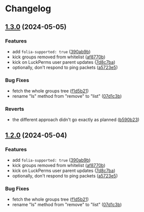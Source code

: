 # Changelog

## [1.3.0](https://github.com/voidpointer0x00/group-whitelist/compare/v1.2.0...v1.3.0) (2024-05-05)


### Features

* add `folia-supported: true` ([390ab9b](https://github.com/voidpointer0x00/group-whitelist/commit/390ab9ba6d825ebbb6e47e155bc835e203209e3e))
* kick groups removed from whitelist ([af8770b](https://github.com/voidpointer0x00/group-whitelist/commit/af8770ba6fff10ddbf548acba8bbd962704e93e0))
* kick on LuckPerms user parent updates ([7d8c7ba](https://github.com/voidpointer0x00/group-whitelist/commit/7d8c7ba525450416e4581c696e3e4cb66e916c4e))
* optionally, don't respond to ping packets ([a5723e5](https://github.com/voidpointer0x00/group-whitelist/commit/a5723e55b04a5043da1579988da6ccc80fac174b))


### Bug Fixes

* fetch the whole groups tree ([f1d5b21](https://github.com/voidpointer0x00/group-whitelist/commit/f1d5b21836c0849494276fa616fdadb107a8919c))
* rename "ls" method from "remove" to "list" ([07d1c3b](https://github.com/voidpointer0x00/group-whitelist/commit/07d1c3bb2bd1977ccefdc14d84cd3d4aa4b8618e))


### Reverts

* the different approach didn't go exactly as planned ([b590b23](https://github.com/voidpointer0x00/group-whitelist/commit/b590b23c32b89d85e29aeee94f3386a057c09adc))

## [1.2.0](https://github.com/voidpointer0x00/group-whitelist/compare/v1.1.0...v1.2.0) (2024-05-04)


### Features

* add `folia-supported: true` ([390ab9b](https://github.com/voidpointer0x00/group-whitelist/commit/390ab9ba6d825ebbb6e47e155bc835e203209e3e))
* kick groups removed from whitelist ([af8770b](https://github.com/voidpointer0x00/group-whitelist/commit/af8770ba6fff10ddbf548acba8bbd962704e93e0))
* kick on LuckPerms user parent updates ([7d8c7ba](https://github.com/voidpointer0x00/group-whitelist/commit/7d8c7ba525450416e4581c696e3e4cb66e916c4e))
* optionally, don't respond to ping packets ([a5723e5](https://github.com/voidpointer0x00/group-whitelist/commit/a5723e55b04a5043da1579988da6ccc80fac174b))


### Bug Fixes

* fetch the whole groups tree ([f1d5b21](https://github.com/voidpointer0x00/group-whitelist/commit/f1d5b21836c0849494276fa616fdadb107a8919c))
* rename "ls" method from "remove" to "list" ([07d1c3b](https://github.com/voidpointer0x00/group-whitelist/commit/07d1c3bb2bd1977ccefdc14d84cd3d4aa4b8618e))
